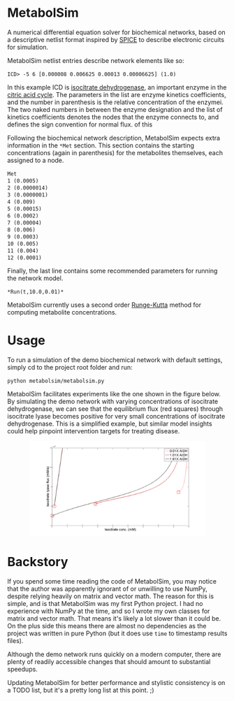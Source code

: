 # MetabolSim

A numerical differential equation solver for biochemical networks, based on a descriptive netlist format inspired by [SPICE](https://en.wikipedia.org/wiki/SPICE) to describe electronic circuits for simulation. 

MetabolSim netlist entries describe network elements like so:

```
ICD> -5 6 [0.000008 0.006625 0.00013 0.00006625] (1.0)
```

In this example ICD is [isocitrate dehydrogenase](https://en.wikipedia.org/wiki/Isocitrate_dehydrogenase), an important enzyme in the [citric acid cycle](). The parameters in the list are enzyme kinetics coefficients, and the number in parenthesis is the relative concentration of the enzymei. The two naked numbers in between the enzyme designation and the list of kinetics coefficients denotes the nodes that the enzyme connects to, and defines the sign convention for normal flux. 
of this

Following the biochemical network description, MetabolSim expects extra information in the `*Met` section. This section contains the starting concentrations (again in parenthesis) for the metabolites themselves, each assigned to a node.

```
Met
1 (0.0005)
2 (0.0000014)
3 (0.0000001)
4 (0.009)
5 (0.00015)
6 (0.0002)
7 (0.00004)
8 (0.006)
9 (0.0003)
10 (0.005)
11 (0.004)
12 (0.0001)
```

Finally, the last line contains some recommended parameters for running the network model.  


```
*Run(t,10.0,0.01)* 
```

MetabolSim currently uses a second order [Runge-Kutta](https://en.wikipedia.org/wiki/Runge%E2%80%93Kutta_methods) method for computing metabolite concentrations.


# Usage

To run a simulation of the demo biochemical network with default settings, simply cd to the project root folder and run:

```
python metabolsim/metabolsim.py
```

MetabolSim facilitates experiments like the one shown in the figure below. By simulating the demo network with varying concentrations of isocitrate dehydrogenase, we can see that the equilibrium flux (red squares) through isocitrate lyase becomes positive for very small concentrations of isocitrate dehydrogenase. This is a simplified example, but similar model insights could help pinpoint intervention targets for treating disease.

<div align="center">
<img src="./assets/idh_shunt.png" width=80%>
</div>

# Backstory

If you spend some time reading the code of MetabolSim, you may notice that the author was apparently ignorant of or unwilling to use NumPy, despite relying heavily on matrix and vector math. The reason for this is simple, and is that MetabolSim was my first Python project. I had no experience with NumPy at the time, and so I wrote my own classes for matrix and vector math. That means it's likely a lot slower than it could be. On the plus side this means there are almost no dependencies as the project was written in pure Python (but it does use `time` to timestamp results files). 

Although the demo network runs quickly on a modern computer, there are plenty of readily accessible changes that should amount to substantial speedups. 

Updating MetabolSim for better performance and stylistic consistency is on a TODO list, but it's a pretty long list at this point. ;)
